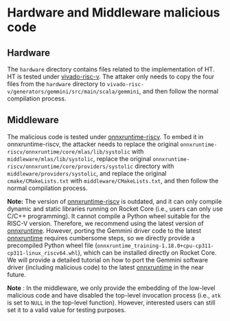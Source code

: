 # Hardware and Middleware malicious code

## Hardware

The ``hardware`` directory contains files related to the implementation of HT.
HT is tested under [vivado-risc-v](https://github.com/eugene-tarassov/vivado-risc-v.git). The attaker only needs to copy the four files from the `hardware` directory to `vivado-risc-v/generators/gemmini/src/main/scala/gemmini`, and then follow the normal compilation process.

## Middleware

The malicious code is tested under [onnxruntime-riscv](https://github.com/ucb-bar/onnxruntime-riscv). To embed it in onnxruntime-riscv, the attacker needs to replace the original `onnxruntime-riscv/onnxruntime/core/mlas/lib/systolic` with `middleware/mlas/lib/systolic`, replace the original `onnxruntime-riscv/onnxruntime/core/providers/systolic` directory with `middleware/providers/systolic`, and replace the original `cmake/CMakeLists.txt` with `middleware/CMakeLists.txt`, and then follow the normal compilation process.

**Note:** The version of [onnxruntime-riscv](https://github.com/ucb-bar/onnxruntime-riscv) is outdated, and it can only compile dynamic and static libraries running on Rocket Core (i.e., users can only use C/C++ programming). It cannot compile a Python wheel suitable for the RISC-V version. Therefore, we recommend using the latest version of [onnxruntime](https://github.com/microsoft/onnxruntime). However, porting the Gemmini driver code to the latest [onnxruntime](https://github.com/microsoft/onnxruntime) requires cumbersome steps, so we directly provide a precompiled Python wheel file (`onnxruntime_training-1.18.0+cpu-cp311-cp311-linux_riscv64.whl`), which can be installed directly on Rocket Core. We will provide a detailed tutorial on how to port the Gemmini software driver (including malicious code) to the latest [onnxruntime](https://github.com/microsoft/onnxruntime) in the near future.

**Note** : In the middleware, we only provide the embedding of the low-level malicious code and have disabled the top-level invocation process (i.e., `atk` is set to `NULL` in the top-level function). However, interested users can still set it to a valid value for testing purposes.
